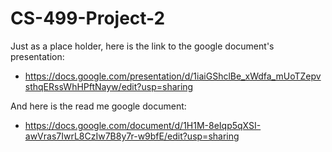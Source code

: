 # CS-499-Project-2

Just as a place holder, here is the link to the google document's presentation: 
- https://docs.google.com/presentation/d/1iaiGShclBe_xWdfa_mUoTZepvsthqERssWhHPftNayw/edit?usp=sharing

And here is the read me google document:
- https://docs.google.com/document/d/1H1M-8eIqp5qXSI-awVras7IwrL8CzIw7B8y7r-w9bfE/edit?usp=sharing
